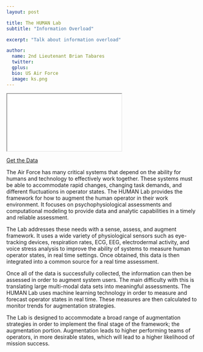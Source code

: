 ```yaml
---
layout: post

title: The HUMAN Lab 
subtitle: "Information Overload"

excerpt: "Talk about information overload"

author:
  name: 2nd Lieutenant Brian Tabares 
  twitter: 
  gplus: 
  bio: US Air Force
  image: ks.png
---
```

<div class="embed-responsive embed-responsive-16by9">
<iframe src="//www.youtube.com/embed/T3g9-apSDH0" allowfullscreen></iframe>
</div>


<div style="margin-top: 1em; margin-bottom: 1em; margin-left: auto; margin-right: auto;">
<a href="https://drive.google.com/a/fogmine.com/?ddrp=1#folders/0B_GGwHmyCMrId1l6VVZmTjJKUGc" class="btn btn-success"><i class="fa fa-shopping-cart fa-lg"></i> Get the Data</a>
</div>


The Air Force has many critical systems that depend on the ability for humans and technology to effectively work together. These systems must be able to accommodate rapid changes, changing task demands, and different fluctuations in operator states.  The HUMAN Lab provides the framework for how to augment the human operator in their work environment.  It focuses on psychophysiological assessments and computational modeling to provide data and analytic capabilities in a timely and reliable assessment.

The Lab addresses these needs with a sense, assess, and augment framework.  It uses a wide variety of physiological sensors such as eye-tracking devices, respiration rates, ECG, EEG, electrodermal activity, and voice stress analysis to improve the ability of systems to measure human operator states, in real time settings.  Once obtained, this data is then integrated into a common source for a real time assessment.

Once all of the data is successfully collected, the information can then be assessed in order to augment system users.  The main difficulty with this is translating large multi-modal data sets into meaningful assessments.  The HUMAN Lab uses machine learning technology in order to measure and forecast operator states in real time.  These measures are then calculated to monitor trends for augmentation strategies.

The Lab is designed to accommodate a broad range of augmentation strategies in order to implement the final stage of the framework; the augmentation portion. Augmentation leads to higher performing teams of operators, in more desirable states, which will lead to a higher likelihood of mission success.  
